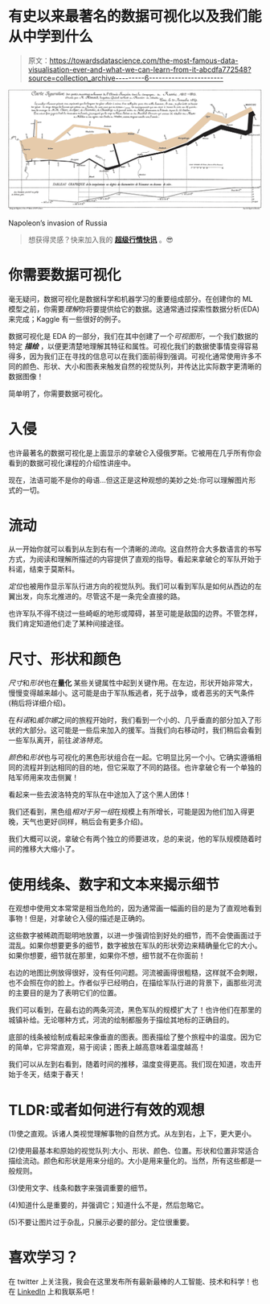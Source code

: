 # 有史以来最著名的数据可视化以及我们能从中学到什么

> 原文：<https://towardsdatascience.com/the-most-famous-data-visualisation-ever-and-what-we-can-learn-from-it-abcdfa772548?source=collection_archive---------6----------------------->

![](img/59203dea3912cef8dd3341a1e5342774.png)

Napoleon’s invasion of Russia

> 想获得灵感？快来加入我的 [**超级行情快讯**](https://www.superquotes.co/?utm_source=mediumtech&utm_medium=web&utm_campaign=sharing) 。😎

# 你需要数据可视化

毫无疑问，数据可视化是数据科学和机器学习的重要组成部分。在创建你的 ML 模型之前，你需要*理解*你将要提供给它的数据。这通常通过探索性数据分析(EDA)来完成；Kaggle 有一些很好的例子。

数据可视化是 EDA 的一部分，我们在其中创建了一个*可视图形*，一个我们数据的特定 ***描绘*** ，以便更清楚地理解其特征和属性。可视化我们的数据使事情变得容易得多，因为我们正在寻找的信息可以在我们面前得到强调。可视化通常使用许多不同的颜色、形状、大小和图表来触发自然的视觉队列，并传达比实际数字更清晰的数据图像！

简单明了，你需要数据可视化。

# 入侵

也许最著名的数据可视化是上面显示的拿破仑入侵俄罗斯。它被用在几乎所有你会看到的数据可视化课程的介绍性讲座中。

现在，法语可能不是你的母语…但这正是这种观想的美妙之处:你可以理解图片形式的一切。

# 流动

从一开始你就可以看到从左到右有一个清晰的*流向*。这自然符合大多数语言的书写方式，为阅读和理解所描述的内容提供了直观的指导。看起来拿破仑的军队开始于科诺，结束于莫斯科。

*定位*也被用作显示军队行进方向的视觉队列。我们可以看到军队是如何从西边的左翼出发，向东北推进的。尽管这不是一条完全直接的路。

也许军队不得不绕过一些崎岖的地形或障碍，甚至可能是敌国的边界。不管怎样，我们肯定知道他们走了某种间接途径。

# 尺寸、形状和颜色

*尺寸*和*形状*也在**量化** 某些关键属性中起到关键作用。在左边，形状开始非常大，慢慢变得越来越小。这可能是由于军队叛逃者，死于战争，或者恶劣的天气条件(稍后将详细介绍)。

在*科诺*和*威尔娜*之间的旅程开始时，我们看到一个小的、几乎垂直的部分加入了形状的大部分。这可能是一些后来加入的援军。当我们向右移动时，我们稍后会看到一些军队离开，前往*波洛特克*。

*颜色*和*形状*也与可视化的黑色形状组合在一起。它明显比另一个小。它确实遵循相同的流程并到达相同的目的地，但它采取了不同的路径。也许拿破仑有一个单独的陆军师用来攻击侧翼！

看起来一些去波洛特克的军队在中途加入了这个黑人团体！

我们还看到，黑色组*相对于另一组*在规模上有所增长，可能是因为他们加入得更晚，天气也更好(同样，稍后会有更多介绍)。

我们大概可以说，拿破仑有两个独立的师要进攻，总的来说，他的军队规模随着时间的推移大大缩小了。

# 使用线条、数字和文本来揭示细节

在观想中使用文本常常是相当危险的，因为通常画一幅画的目的是为了直观地看到事物！但是，对拿破仑入侵的描述是正确的。

这些数字被稀疏而聪明地放置，以进一步强调恰到好处的细节，而不会使画面过于混乱。如果你想要更多的细节，数字被放在军队的形状旁边来精确量化它的大小。如果你想要，细节就在那里，如果你不想，细节就不在你面前！

右边的地图比例放得很好，没有任何问题。河流被画得很粗糙，这样就不会刺眼，也不会照在你的脸上。作者似乎已经明白，在描绘军队行进的背景下，画那些河流的主要目的是为了表明它们的位置。

我们可以看到，在最右边的两条河流，黑色军队的规模扩大了！也许他们在那里的城镇补给。无论哪种方式，河流的绘制都服务于描绘其地标的正确目的。

底部的线条被绘制成看起来像垂直的图表。图表描绘了整个旅程中的温度。因为它的简单，它非常直观，易于阅读；图表上越高意味着温度越高！

我们可以从左到右看到，随着时间的推移，温度变得更高。我们现在知道，攻击开始于冬天，结束于春天！

# TLDR:或者如何进行有效的观想

(1)使之直观。诉诸人类视觉理解事物的自然方式。从左到右，上下，更大更小。

(2)使用最基本和原始的视觉队列:大小、形状、颜色、位置。形状和位置非常适合描绘流动。颜色和形状是用来分组的。大小是用来量化的。当然，所有这些都是一般规则。

(3)使用文字、线条和数字来强调重要的细节。

(4)知道什么是重要的，并强调它；知道什么不是，然后忽略它。

(5)不要让图片过于杂乱，只展示必要的部分。定位很重要。

# 喜欢学习？

在 twitter 上关注我，我会在这里发布所有最新最棒的人工智能、技术和科学！也在 [LinkedIn](https://www.linkedin.com/in/georgeseif/) 上和我联系吧！